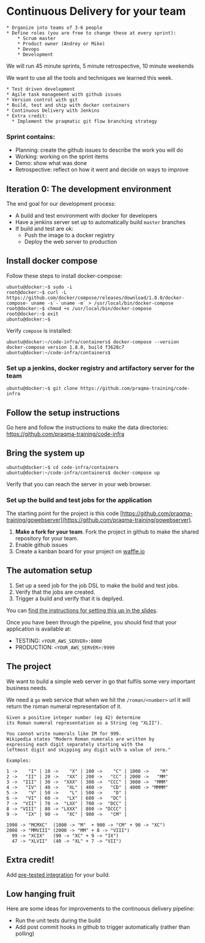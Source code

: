 # Continuous Delivery for your team

    * Organize into teams of 3-6 people
    * Define roles (you are free to change these at every sprint):
        * Scrum master
        * Product owner (Andrey or Mike)
        * Devops
        * Development

We will run 45 minute sprints, 5 minute retrospective, 10 minute weekends

We want to use all the tools and techniques we learned this week.  

    * Test driven development
    * Agile task management with github issues
    * Version control with git
    * Build, test and ship with docker containers
    * Continuous Delivery with Jenkins
    * Extra credit:
      * Implement the praqmatic git flow branching strategy

### Sprint contains:

   * Planning: create the github issues to describe the work you will do
   * Working: working on the sprint items
   * Demo: show what was done
   * Retrospective: reflect on how it went and decide on ways to improve

## Iteration 0: The development environment

The end goal for our development process:

 * A build and test environment with docker for developers
 * Have a jenkins server set up to automatically build `master` branches
 * If build and test are ok:
     * Push the image to a docker registry
     * Deploy the web server to production

## Install docker compose

Follow these steps to install docker-compose:

    ubuntu@docker:~$ sudo -i
    root@docker:~$ curl -L https://github.com/docker/compose/releases/download/1.8.0/docker-compose-`uname -s`-`uname -m` > /usr/local/bin/docker-compose
    root@docker:~$ chmod +x /usr/local/bin/docker-compose
    root@docker:~$ exit
    ubuntu@docker:~$

Verify `compose` is installed:

    ubuntu@docker:~/code-infra/containers$ docker-compose --version
    docker-compose version 1.8.0, build f3628c7
    ubuntu@docker:~/code-infra/containers$

### Set up a jenkins, docker registry and artifactory server for the team
````
ubuntu@docker:~$ git clone https://github.com/praqma-training/code-infra
````
## Follow the setup instructions
Go here and follow the instructions to make the data directories: https://github.com/praqma-training/code-infra



## Bring the system up
````
ubuntu@docker:~$ cd code-infra/containers
ubuntu@docker:~/code-infra/containers$ docker-compose up
````
Verify that you can reach the server in your web browser.

### Set up the build and test jobs for the application

The starting point for the project is this code [https://github.com/praqma-training/gowebserver](https://github.com/praqma-training/gowebserver).

   1. **Make a fork for your team**. Fork the project in github to make the shared repository for your team.
   2. Enable github issues
   3. Create a kanban board for your project on [waffle.io](waffle.io)

## The automation setup

   1. Set up a seed job for the job DSL to make the build and test jobs.
   2. Verify that the jobs are created.
   3. Trigger a build and verify that it is deplyed.

You can [find the instructions for setting this up in the slides](https://docs.google.com/presentation/d/1WPCNSgP0g3Gc0gx1G60D3hl3hdtyclbumsx0Qm10QsY/edit?usp=sharing).

Once you have been through the pipeline, you should find that your application is available at:

   * TESTING: `<YOUR_AWS_SERVER>:8000`
   * PRODUCTION: `<YOUR_AWS_SERVER>:9999`

## The project

We want to build a simple web server in go that fulfils some very important business needs.

We need a `go` web service that when we hit the `/roman/<number>` url it will return the roman numeral representation of it.

````
Given a positive integer number (eg 42) determine
its Roman numeral representation as a String (eg "XLII").

You cannot write numerals like IM for 999.
Wikipedia states "Modern Roman numerals are written by
expressing each digit separately starting with the
leftmost digit and skipping any digit with a value of zero."

Examples:

1 ->    "I" | 10 ->    "X" | 100 ->    "C" | 1000 ->    "M"
2 ->   "II" | 20 ->   "XX" | 200 ->   "CC" | 2000 ->   "MM"
3 ->  "III" | 30 ->  "XXX" | 300 ->  "CCC" | 3000 ->  "MMM"
4 ->   "IV" | 40 ->   "XL" | 400 ->   "CD" | 4000 -> "MMMM"
5 ->    "V" | 50 ->    "L" | 500 ->    "D" |
6 ->   "VI" | 60 ->   "LX" | 600 ->   "DC" |
7 ->  "VII" | 70 ->  "LXX" | 700 ->  "DCC" |
8 -> "VIII" | 80 -> "LXXX" | 800 -> "DCCC" |
9 ->   "IX" | 90 ->   "XC" | 900 ->   "CM" |

1990 -> "MCMXC"  (1000 -> "M"  + 900 -> "CM" + 90 -> "XC")
2008 -> "MMVIII" (2000 -> "MM" + 8 -> "VIII")
  99 -> "XCIX"   (90 -> "XC" + 9 -> "IX")
  47 -> "XLVII"  (40 -> "XL" + 7 -> "VII")

````

## Extra credit!

Add [pre-tested integration](https://wiki.jenkins-ci.org/display/JENKINS/Pretested+Integration+Plugin) for your build.


## Low hanging fruit

Here are some ideas for improvements to the continuous delivery pipeline:

 * Run the unit tests during the build
 * Add post commit hooks in github to trigger automatically (rather than polling)
